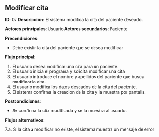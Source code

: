 ## Modificar cita

**ID**: 07
**Descripción**: El sistema modifica la cita del paciente deseado.

**Actores principales**: Usuario
**Actores secundarios**: Paciente

**Precondiciones**:
* Debe existir la cita del paciente que se desea modificar

**Flujo principal**:
1. El usuario desea modificar una cita para un paciente.
1. El usuario inicia el programa y solicita modificar una cita
1. El usuario introduce el nombre y apellidos del paciente que busca modificar la cita.
1. El usuario modifica los datos deseados de la cita del paciente.
1. El sistema confirma la creacion de la cita y la muestra por pantalla.

**Postcondiciones**:

* Se confirma la cita modificada y se la muestra al usuario.

**Flujos alternativos**:

7.a. Si la cita a modificar no existe, el sistema muestra un mensaje de error
